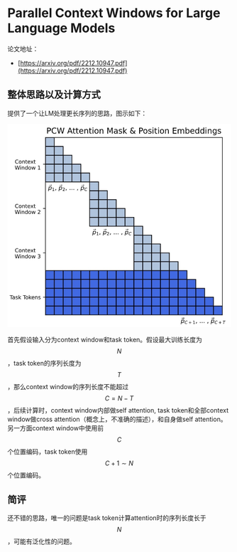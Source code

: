 # Parallel Context Windows for Large Language Models

论文地址：

- [https://arxiv.org/pdf/2212.10947.pdf](https://arxiv.org/pdf/2212.10947.pdf)



## 整体思路以及计算方式

提供了一个让LM处理更长序列的思路，图示如下：

![](../../.Photo/Inference/Extrapolation/001.jpg)

首先假设输入分为context window和task token。假设最大训练长度为$$N$$，task token的序列长度为$$T$$，那么context window的序列长度不能超过$$C=N-T$$，后续计算时，context window内部做self attention, task token和全部context window做cross attention（概念上，不准确的描述），和自身做self attention。另一方面context window中使用前$$C$$个位置编码，task token使用$$C+1\sim N$$个位置编码。



## 简评

还不错的思路，唯一的问题是task token计算attention时的序列长度长于$$N$$，可能有泛化性的问题。
